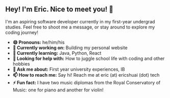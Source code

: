 ## Hey! I'm Eric. Nice to meet you! 👋
I'm an aspiring software developer currently in my first-year undergrad studies. Feel free to shoot me a message, or stay around to explore my coding journey!

- **😄 Pronouns:** he/him/his
- **🔭 Currently working on:** Building my personal website
- **🌱 Currently learning:** Java, Python, React
- **🤔 Looking for help with:** How to juggle school life with coding and other hobbies
- **💬 Ask me about:** First year university experiences, IB
- **📫 How to reach me:** Say hi! Reach me at eric (at) ericshuai (dot) tech
- **⚡ Fun fact:** I have two music diplomas from the Royal Conservatory of Music: one for piano and another for violin!
